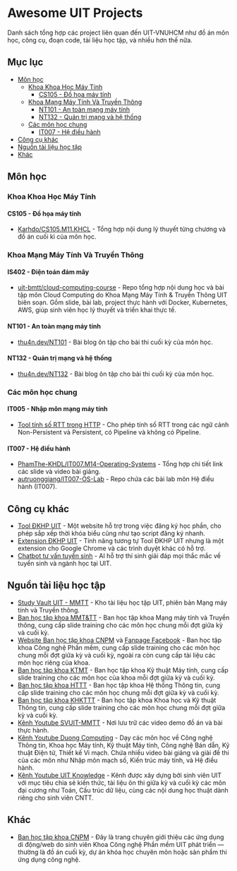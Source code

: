 # Awesome UIT Projects

Danh sách tổng hợp các project liên quan đến UIT-VNUHCM như đồ án môn học, công cụ, đoạn code, tài liệu học tập, và nhiều hơn thế nữa.

## Mục lục

- [Môn học](#môn-học)
    - [Khoa Khoa Học Máy Tính](#khoa-khoa-học-máy-tính)
        - [CS105 - Đồ họa máy tính](#cs105---đồ-họa-máy-tính)
    - [Khoa Mạng Máy Tính Và Truyền Thông](#khoa-mạng-máy-tính-và-truyền-thông)
        - [NT101 - An toàn mạng máy tính]()
        - [NT132 - Quản trị mạng và hệ thống](#nt132---quản-trị-mạng-và-hệ-thống)
    - [Các môn học chung](#các-môn-học-chung)
        - [IT007 - Hệ điều hành](#it007---hệ-điều-hành)
- [Công cụ khác](#công-cụ-khác)
- [Nguồn tài liệu học tập](#nguồn-tài-liệu-học-tập)
- [Khác](#khác)


## Môn học

### Khoa Khoa Học Máy Tính

#### CS105 - Đồ họa máy tính

- [Karhdo/CS105.M11.KHCL](https://github.com/Karhdo/CS105.M11.KHCL) - Tổng hợp nội dung lý thuyết từng chương và đồ án cuối kì của môn học.

### Khoa Mạng Máy Tính Và Truyền Thông

#### IS402 - Điện toán đám mây

- [uit-bmtt/cloud-computing-course](https://github.com/uit-bmtt/cloud-computing-course?tab=readme-ov-file) - Repo tổng hợp nội dung học và bài tập môn Cloud Computing do Khoa Mạng Máy Tính & Truyền Thông UIT biên soạn. Gồm slide, bài lab, project thực hành với Docker, Kubernetes, AWS, giúp sinh viên học lý thuyết và triển khai thực tế.

#### NT101 - An toàn mạng máy tính

- [thu4n.dev/NT101](https://thu4n.dev/posts/network-security-review/) - Bài blog ôn tập cho bài thi cuối kỳ của môn học.

#### NT132 - Quản trị mạng và hệ thống

- [thu4n.dev/NT132](https://thu4n.dev/posts/network-admin-review/) - Bài blog ôn tập cho bài thi cuối kỳ của môn học.

### Các môn học chung

#### IT005 - Nhập môn mạng máy tính

- [Tool tính số RTT trong HTTP](https://media.pearsoncmg.com/aw/ecs_kurose_compnetwork_7/cw/content/interactiveanimations/http-delay-estimation/) - Cho phép tính số RTT trong các ngữ cảnh Non-Persistent và Persistent, có Pipeline và không có Pipeline.

#### IT007 - Hệ điều hành

- [PhamThe-KHDL/IT007.M14-Operating-Systems](https://github.com/PhamThe-KHDL/IT007.M14-Operating-Systems) - Tổng hợp chi tiết link các slide và video bài giảng.
- [autruonggiang/IT007-OS-Lab](https://github.com/autruonggiang/IT007-OS-Lab) - Repo chứa các bài lab môn Hệ điều hành (IT007).

## Công cụ khác

- [Tool ĐKHP UIT](https://dkhp-uit.vercel.app/1) - Một website hỗ trợ trong việc đăng ký học phần, cho phép sắp xếp thời khóa biểu cũng như tạo script đăng ký nhanh.
- [Extension ĐKHP UIT](https://chromewebstore.google.com/detail/tool-%C4%91%C4%83ng-k%C3%BD-h%E1%BB%8Dc-ph%E1%BA%A7n-uit/) - Tính năng tương tự Tool ĐKHP UIT nhưng là một extension cho Google Chrome và các trình duyệt khác có hỗ trợ.
- [Chatbot tư vấn tuyển sinh](https://aiclub.uit.edu.vn/chatbot_uit/login) - AI hỗ trợ thí sinh giải đáp mọi thắc mắc về tuyển sinh và ngành học tại UIT.

## Nguồn tài liệu học tập

- [Study Vault UIT - MMTT](https://svuit.github.io/mmtt/) - Kho tài liệu học tập UIT, phiên bản Mạng máy tính và Truyền thông.
- [Ban học tập khoa MMT&TT](https://www.facebook.com/uit.nc) - Ban học tập khoa Mạng máy tính và Truyền thông, cung cấp slide training cho các môn học chung mỗi đợt giữa kỳ và cuối kỳ.
- [Website Ban học tập khoa CNPM](https://www.bhtcnpm.com/document) và [Fanpage Facebook](https://www.facebook.com/bhtcnpm) - Ban học tập khoa Công nghệ Phần mềm, cung cấp slide training cho các môn học chung mỗi đợt giữa kỳ và cuối kỳ, ngoài ra còn cung cấp tài liệu các môn học riêng của khoa.
- [Ban học tập khoa KTMT](https://www.facebook.com/bht.ktmt) - Ban học tập khoa Kỹ thuật Máy tính, cung cấp slide training cho các môn học của khoa mỗi đợt giữa kỳ và cuối kỳ.
- [Ban học tập khoa HTTT](https://www.facebook.com/BHTHTTT) - Ban học tập khoa Hệ thống Thông tin, cung cấp slide training cho các môn học chung mỗi đợt giữa kỳ và cuối kỳ.
- [Ban học tập khoa KHKTTT](https://www.facebook.com/BHTKHKTTT) - Ban học tập khoa Khoa học và Kỹ thuật Thông tin, cung cấp slide training cho các môn học chung mỗi đợt giữa kỳ và cuối kỳ.
- [Kênh Youtube SVUIT-MMTT](https://www.youtube.com/@svuit-mmtt) - Nơi lưu trữ các video demo đồ án và bài thực hành.
- [Kênh Youtube Duong Computing](https://www.youtube.com/@DuongComputing) - Dạy các môn học về Công nghệ Thông tin, Khoa học Máy tính, Kỹ thuật Máy tính, Công nghệ Bán dẫn, Kỹ thuật Điện tử, Thiết kế Vi mạch. Chứa nhiều video bài giảng và giải đề thi của các môn như Nhập môn mạch số, Kiến trúc máy tính, và Hệ điều hành.
- [Kênh Youtube UIT Knowledge](https://youtube.com/@uit_knowledge?si=zkfDMBEw1QRIIBoj) - Kênh được xây dựng bởi sinh viên UIT với mục tiêu chia sẻ kiến thức, tài liệu ôn thi giữa kỳ và cuối kỳ các môn đại cương như Toán, Cấu trúc dữ liệu, cùng các nội dung học thuật dành riêng cho sinh viên CNTT.

## Khác
- [Ban học tập khoa CNPM](https://cnpm.uit.edu.vn/vi/sản-phẩm/app.html) - Đây là trang chuyên giới thiệu các ứng dụng di động/web do sinh viên Khoa Công nghệ Phần mềm UIT phát triển — thường là đồ án cuối kỳ, dự án khóa học chuyên môn hoặc sản phẩm thi ứng dụng công nghệ.
